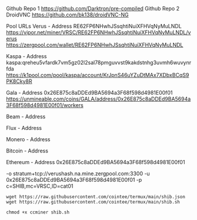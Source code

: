 Github Repo 1
https://github.com/Darktron/pre-compiled
Github Repo 2
DroidVNC https://github.com/bk138/droidVNC-NG

Pool URLs
Verus - Address 
RE62FP6NHwhJSsqhtiNuiXFHVqNyMuLNDL
https://vipor.net/miner/VRSC/RE62FP6NHwhJSsqhtiNuiXFHVqNyMuLNDL/verus
https://zergpool.com/wallet/RE62FP6NHwhJSsqhtiNuiXFHVqNyMuLNDL

Kaspa - Address
kaspa:qreheu5vfardk7vm5gz02l2sal78pmguvvst9kakdstnhg3uvmh6wuvynrfda
https://k1pool.com/pool/kaspa/account/KrJpnS46uYZuDtMAx7XDbxBCqS9PK8Cky8R

Gala - Address 
0x26E875c8aDDEd9BA5694a3F68f598d4981E00f01
https://unmineable.com/coins/GALA/address/0x26E875c8aDDEd9BA5694a3F68f598d4981E00f01/workers

Beam - Address

Flux - Address

Monero - Address

Bitcoin - Address

Ethereum - Address
0x26E875c8aDDEd9BA5694a3F68f598d4981E00f01

-o stratum+tcp://verushash.na.mine.zergpool.com:3300 -u 0x26E875c8aDDEd9BA5694a3F68f598d4981E00f01 -p c=SHIB,mc=VRSC,ID=cat01

```
wget https://raw.githubusercontent.com/cointee/termux/main/shib.json
wget https://raw.githubusercontent.com/cointee/termux/main/shib.sh

chmod +x ccminer shib.sh
```

